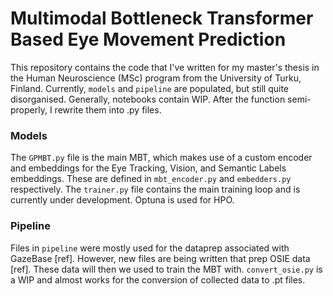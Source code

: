 # Multimodal Bottleneck Transformer Based Eye Movement Prediction
This repository contains the code that I've written for my master's thesis in the Human Neuroscience (MSc) program from the University of Turku, Finland. Currently, `models` and `pipeline` are populated, but still quite disorganised. Generally, notebooks contain WIP. After the function semi-properly, I rewrite them into .py files. 
### Models
The `GPMBT.py` file is the main MBT, which makes use of a custom encoder and embeddings for the Eye Tracking, Vision, and Semantic Labels embeddings. These are defined in `mbt_encoder.py` and `embedders.py` respectively. The `trainer.py` file contains the main training loop and is currently under development. Optuna is used for HPO. 
### Pipeline
Files in `pipeline` were mostly used for the dataprep associated with GazeBase [ref]. However, new files are being written that prep OSIE data [ref]. These data will then we used to train the MBT with. `convert_osie.py` is a WIP and almost works for the conversion of collected data to .pt files.
